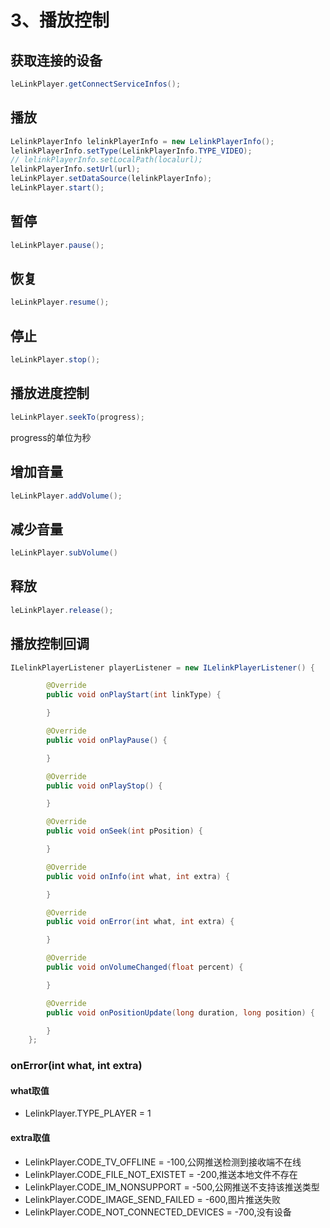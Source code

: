 # 3、播放控制

## 获取连接的设备

```java
leLinkPlayer.getConnectServiceInfos();
```

## 播放

```java
LelinkPlayerInfo lelinkPlayerInfo = new LelinkPlayerInfo();
lelinkPlayerInfo.setType(LelinkPlayerInfo.TYPE_VIDEO);
// lelinkPlayerInfo.setLocalPath(localurl);
lelinkPlayerInfo.setUrl(url);
leLinkPlayer.setDataSource(lelinkPlayerInfo);
leLinkPlayer.start();
```

## 暂停

```java
leLinkPlayer.pause();
```

## 恢复

```java
leLinkPlayer.resume();
```

## 停止

```java
leLinkPlayer.stop();
```

## 播放进度控制

```java
leLinkPlayer.seekTo(progress);
```

progress的单位为秒

## 增加音量

```java
leLinkPlayer.addVolume();
```

## 减少音量

```java
leLinkPlayer.subVolume()
```

## 释放

```java
leLinkPlayer.release();
```

## 播放控制回调

```java
ILelinkPlayerListener playerListener = new ILelinkPlayerListener() {

        @Override
        public void onPlayStart(int linkType) {

        }

        @Override
        public void onPlayPause() {

        }

        @Override
        public void onPlayStop() {

        }

        @Override
        public void onSeek(int pPosition) {

        }

        @Override
        public void onInfo(int what, int extra) {

        }

        @Override
        public void onError(int what, int extra) {

        }

        @Override
        public void onVolumeChanged(float percent) {

        }

        @Override
        public void onPositionUpdate(long duration, long position) {

        }
    };
```

### onError\(int what, int extra\)

#### what取值

* LelinkPlayer.TYPE\_PLAYER = 1

#### extra取值

* LelinkPlayer.CODE\_TV\_OFFLINE = -100,公网推送检测到接收端不在线
* LelinkPlayer.CODE\_FILE\_NOT\_EXISTET = -200,推送本地文件不存在
* LelinkPlayer.CODE\_IM\_NONSUPPORT = -500,公网推送不支持该推送类型
* LelinkPlayer.CODE\_IMAGE\_SEND\_FAILED = -600,图片推送失败
* LelinkPlayer.CODE\_NOT\_CONNECTED\_DEVICES = -700,没有设备

